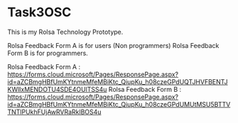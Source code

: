 # Task3OSC

This is my Rolsa Technology Prototype.

Rolsa Feedback Form A is for users (Non programmers)
Rolsa Feedback Form B is for programmers.

Rolsa Feedback Form A : https://forms.cloud.microsoft/Pages/ResponsePage.aspx?id=aZCBmgHBfUmKYtnmeMfeMBiKtc_QiupKu_h08czeGPdUQTJHVFBENTJKWlIxMENDOTU4SDE4OUlTSS4u
Rolsa Feedback Form B : https://forms.cloud.microsoft/Pages/ResponsePage.aspx?id=aZCBmgHBfUmKYtnmeMfeMBiKtc_QiupKu_h08czeGPdUMUtMSU5BTTVTNTlPUkhFUjAwRVRaRklBOS4u
